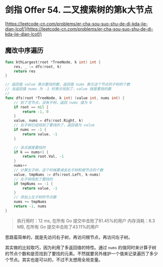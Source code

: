 # 剑指 Offer 54. 二叉搜索树的第k大节点
[https://leetcode-cn.com/problems/er-cha-sou-suo-shu-de-di-kda-jie-dian-lcof/](https://leetcode-cn.com/problems/er-cha-sou-suo-shu-de-di-kda-jie-dian-lcof/)
## 魔改中序遍历
```go
func kthLargest(root *TreeNode, k int) int {
	res, _ := dfs(root, k)
	return res
}

// 返回值 value 表示要找的数，返回值 nums 表示这个节点的子树的个数
// 当返回值 nums 为 -1 时表示找到了，value 就是要找的数
//
func dfs(root *TreeNode, k int) (value int, nums int) {
	// 到了空节点，没有子树，返回 nums 值为 0
	if root == nil {
		return -1, 0
	}
	value, nums = dfs(root.Right, k)
	// 右子树已经找到了要找的了，返回值为 value
	if nums == -1 {
		return value, -1
	}

	// 该点就是要找的
	if k == nums+1 {
		return root.Val, -1
	}
	nums++
	// 计算左子树，这个时候要减去右子树和根节点的个数
	value, tmpNums := dfs(root.Left, k-nums)
	// 左子树找到了要找的
	if tmpNums == -1 {
		return value, -1
	}
	// 添加上左子树的节点数
	nums += tmpNums
	return -1, nums
}
```
>执行用时：12 ms, 在所有 Go 提交中击败了81.45%的用户
内存消耗：6.3 MB, 在所有 Go 提交中击败了43.11%的用户

思路蛮简单的，就是先访问右子树，再访问根节点，再访问左子树。

其实做的比较取巧，因为利用了多返回值的特性。通过 `nums` 的值同时来计算子树的节点个数和是否找到了要找的元素。不然就要另外维护一个值来记录遍历了多少个节点。其实也是可以的，不过不太想用全局变量。